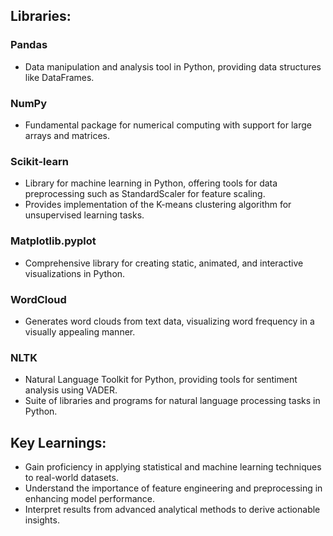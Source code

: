 ## Libraries: 
### Pandas
* Data manipulation and analysis tool in Python, providing data structures like DataFrames.

### NumPy
* Fundamental package for numerical computing with support for large arrays and matrices.

### Scikit-learn 
* Library for machine learning in Python, offering tools for data preprocessing such as StandardScaler for feature scaling.
* Provides implementation of the K-means clustering algorithm for unsupervised learning tasks.

### Matplotlib.pyplot 
* Comprehensive library for creating static, animated, and interactive visualizations in Python.

### WordCloud 
* Generates word clouds from text data, visualizing word frequency in a visually appealing manner.

### NLTK 
* Natural Language Toolkit for Python, providing tools for sentiment analysis using VADER.
* Suite of libraries and programs for natural language processing tasks in Python.

## Key Learnings:
* Gain proficiency in applying statistical and machine learning techniques to real-world datasets.
* Understand the importance of feature engineering and preprocessing in enhancing model performance.
* Interpret results from advanced analytical methods to derive actionable insights.
